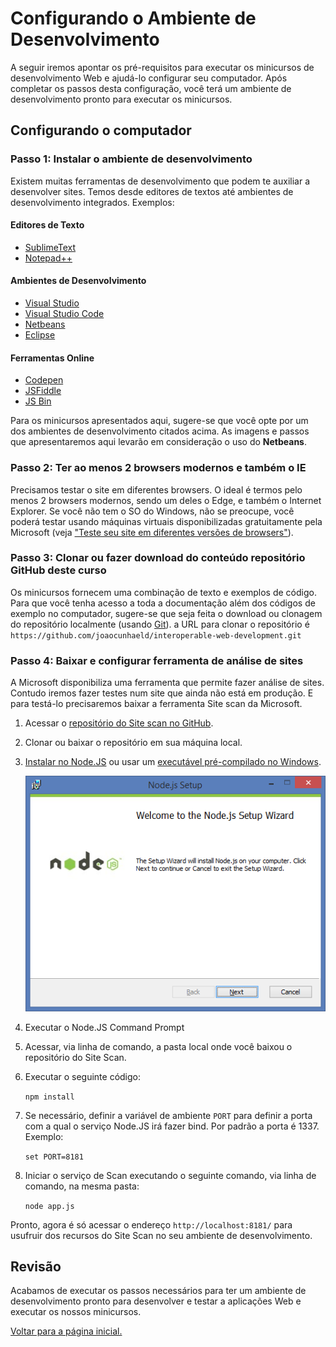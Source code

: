 Configurando o Ambiente de Desenvolvimento
========================================
A seguir iremos apontar os pré-requisitos para executar os minicursos de desenvolvimento Web e ajudá-lo configurar seu computador. Após completar os passos desta configuração, você terá um ambiente de desenvolvimento pronto para executar os minicursos.

Configurando o computador
-----------------------

### Passo 1: Instalar o ambiente de desenvolvimento
Existem muitas ferramentas de desenvolvimento que podem te auxiliar a desenvolver sites. Temos desde editores de textos até ambientes de desenvolvimento integrados. Exemplos:

#### Editores de Texto ####
- [SublimeText](http://www.sublimetext.com/download)
- [Notepad++](https://notepad-plus-plus.org/download/v6.8.3.html)

#### Ambientes de Desenvolvimento ####
- [Visual Studio](https://www.visualstudio.com/)
- [Visual Studio Code](https://code.visualstudio.com/)
- [Netbeans](https://netbeans.org/downloads/)
- [Eclipse](https://eclipse.org/downloads/)
   
#### Ferramentas Online ####
- [Codepen](http://codepen.io/)
- [JSFiddle](https://jsfiddle.net/)
- [JS Bin](http://jsbin.com/)

Para os minicursos apresentados aqui, sugere-se que você opte por um dos ambientes de desenvolvimento citados acima. As imagens e passos que apresentaremos aqui levarão em consideração o uso do **Netbeans**.   

### Passo 2: Ter ao menos 2 browsers modernos e também o IE 

Precisamos testar o site em diferentes browsers. O ideal é termos pelo menos 2 browsers modernos, sendo um deles o Edge, e também o Internet Explorer. Se você não tem o SO do Windows, não se preocupe, você poderá testar usando máquinas virtuais disponibilizadas gratuitamente pela Microsoft (veja ["Teste seu site em diferentes versões de browsers"](http://talkitbr.com/2015/09/01/teste-seu-site-em-diferentes-versoes-de-browsers/)).   
 
### Passo 3: Clonar ou fazer download do conteúdo repositório GitHub deste curso

Os minicursos fornecem uma combinação de texto e exemplos de código. Para que você tenha acesso a toda a documentação além dos códigos de exemplo no computador, sugere-se que seja feita o download ou clonagem do repositório localmente (usando [Git](http://git-scm.com/)). a URL para clonar o repositório é `https://github.com/joaocunhaeld/interoperable-web-development.git`

### Passo 4: Baixar e configurar ferramenta de análise de sites

A Microsoft disponibiliza uma ferramenta que permite fazer análise de sites.
Contudo iremos fazer testes num site que ainda não está em produção. E para testá-lo precisaremos baixar a ferramenta Site scan da Microsoft.

1. Acessar o [repositório do Site scan no GitHub](https://github.com/MicrosoftEdge/static-code-scan).
2. Clonar ou baixar o repositório em sua máquina local.
3. [Instalar no Node.JS](https://github.com/joyent/node/wiki/Installation) ou usar um [executável pré-compilado no Windows](https://github.com/joyent/node/wiki/Installation#installing-on-windows).

	![Instalando NodeJS](./images/fig1_nodejs_install.png)

4. Executar o Node.JS Command Prompt
5. Acessar, via linha de comando, a pasta local onde você baixou o repositório do Site Scan.
6. Executar o seguinte código:

	`npm install`

7. Se necessário, definir a variável de ambiente `PORT` para definir a porta com a qual o serviço Node.JS irá fazer bind. Por padrão a porta é 1337. Exemplo:

	`set PORT=8181`
 
8. Iniciar o serviço de Scan executando o seguinte comando, via linha de comando, na mesma pasta:

	`node app.js`

Pronto, agora é só acessar o endereço `http://localhost:8181/` para usufruir dos recursos do Site Scan no seu ambiente de desenvolvimento. 

Revisão
-------

Acabamos de executar os passos necessários para ter um ambiente de desenvolvimento pronto para desenvolver e testar a aplicações Web e executar os nossos minicursos.

[Voltar para a página inicial.](http://joaocunhaeld.github.io/interoperable-web-development)